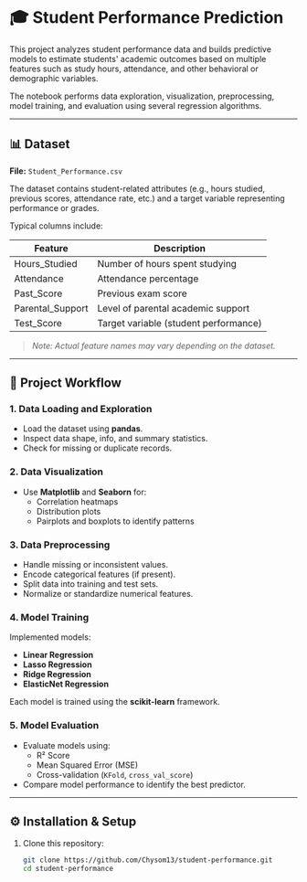 # 🎓 Student Performance Prediction

This project analyzes student performance data and builds predictive models to estimate students' academic outcomes based on multiple features such as study hours, attendance, and other behavioral or demographic variables.

The notebook performs data exploration, visualization, preprocessing, model training, and evaluation using several regression algorithms.

---

## 📊 Dataset

**File:** `Student_Performance.csv`

The dataset contains student-related attributes (e.g., hours studied, previous scores, attendance rate, etc.) and a target variable representing performance or grades.

Typical columns include:

| Feature | Description |
|----------|--------------|
| Hours_Studied | Number of hours spent studying |
| Attendance | Attendance percentage |
| Past_Score | Previous exam score |
| Parental_Support | Level of parental academic support |
| Test_Score | Target variable (student performance) |

> *Note: Actual feature names may vary depending on the dataset.*

---

## 🧠 Project Workflow

### 1. Data Loading and Exploration
- Load the dataset using **pandas**.
- Inspect data shape, info, and summary statistics.
- Check for missing or duplicate records.

### 2. Data Visualization
- Use **Matplotlib** and **Seaborn** for:
  - Correlation heatmaps
  - Distribution plots
  - Pairplots and boxplots to identify patterns

### 3. Data Preprocessing
- Handle missing or inconsistent values.
- Encode categorical features (if present).
- Split data into training and test sets.
- Normalize or standardize numerical features.

### 4. Model Training
Implemented models:
- **Linear Regression**
- **Lasso Regression**
- **Ridge Regression**
- **ElasticNet Regression**

Each model is trained using the **scikit-learn** framework.

### 5. Model Evaluation
- Evaluate models using:
  - R² Score
  - Mean Squared Error (MSE)
  - Cross-validation (`KFold`, `cross_val_score`)
- Compare model performance to identify the best predictor.

---

## ⚙️ Installation & Setup

1. Clone this repository:
   ```bash
   git clone https://github.com/Chysom13/student-performance.git
   cd student-performance
